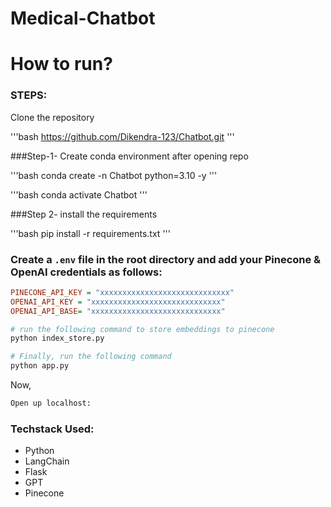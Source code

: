 # Medical-Chatbot

# How to run?
### STEPS:

Clone the repository

'''bash
https://github.com/Dikendra-123/Chatbot.git
'''

###Step-1- Create conda environment after opening repo

'''bash
conda create -n Chatbot python=3.10 -y
'''

'''bash
conda activate Chatbot
'''

###Step 2- install the requirements

'''bash
pip install -r requirements.txt
'''

### Create a `.env` file in the root directory and add your Pinecone & OpenAI credentials as follows:

```ini
PINECONE_API_KEY = "xxxxxxxxxxxxxxxxxxxxxxxxxxxxx"
OPENAI_API_KEY = "xxxxxxxxxxxxxxxxxxxxxxxxxxxxx"
OPENAI_API_BASE= "xxxxxxxxxxxxxxxxxxxxxxxxxxxxx"
```


```bash
# run the following command to store embeddings to pinecone
python index_store.py
```

```bash
# Finally, run the following command
python app.py
```

Now,
```bash
Open up localhost:
```

### Techstack Used:

- Python
- LangChain
- Flask
- GPT
- Pinecone
